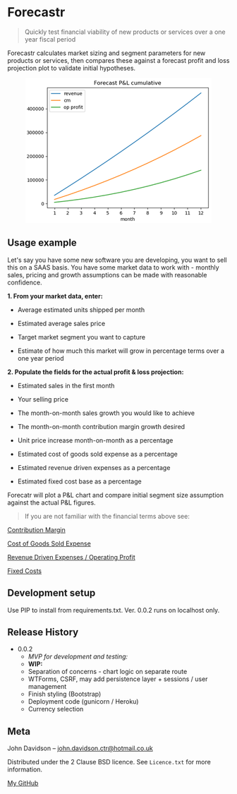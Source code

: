 # Forecastr
> Quickly test financial viability of new products or services over a one year fiscal period

Forecastr calculates market sizing and segment parameters for new products or services, then compares
these against a forecast profit and loss projection plot to validate initial hypotheses.

<p align="center">
  <img src="Forecastr.png">
</p>

## Usage example

Let's say you have some new software you are developing, you want to sell this on a SAAS basis.
You have some market data to work with - monthly sales, pricing and growth assumptions can be made with reasonable confidence.

**1. From your market data, enter:**

* Average estimated units shipped per month

* Estimated average sales price

* Target market segment you want to capture

* Estimate of how much this market will grow in percentage terms over a one year period

**2. Populate the fields for the actual profit & loss projection:**

* Estimated sales in the first month

* Your selling price

* The month-on-month sales growth you would like to achieve

* The month-on-month contribution margin growth desired

* Unit price increase month-on-month as a percentage

* Estimated cost of goods sold expense as a percentage

* Estimated revenue driven expenses as a percentage

* Estimated fixed cost base as a percentage

Forecatr will plot a P&L chart and compare initial segment size assumption against the actual P&L figures.

> If you are not familiar with the financial terms above see:

[Contribution Margin](https://www.investopedia.com/terms/c/contributionmargin.asp)

[Cost of Goods Sold Expense](https://www.investopedia.com/terms/c/cogs.asp)

[Revenue Driven Expenses / Operating Profit](https://www.investopedia.com/terms/o/operatingincome.asp)

[Fixed Costs](https://www.investopedia.com/terms/f/fixedcost.asp)

## Development setup

Use PIP to install from requirements.txt.
Ver. 0.0.2 runs on localhost only.

## Release History

* 0.0.2
    * *MVP for development and testing:*
    * **WIP:**
    * Separation of concerns - chart logic on separate route
    * WTForms, CSRF, may add persistence layer + sessions / user management
    * Finish styling (Bootstrap) 
    * Deployment code (gunicorn / Heroku)
    * Currency selection

## Meta

John Davidson – john.davidson.ctr@hotmail.co.uk

Distributed under the 2 Clause BSD licence. See ``Licence.txt`` for more information.

[My GitHub](https://github.com/John-E-Davidson72)

